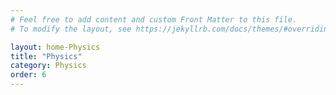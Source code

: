 ```yaml
---
# Feel free to add content and custom Front Matter to this file.
# To modify the layout, see https://jekyllrb.com/docs/themes/#overriding-theme-defaults

layout: home-Physics
title: "Physics"
category: Physics
order: 6
---
```


